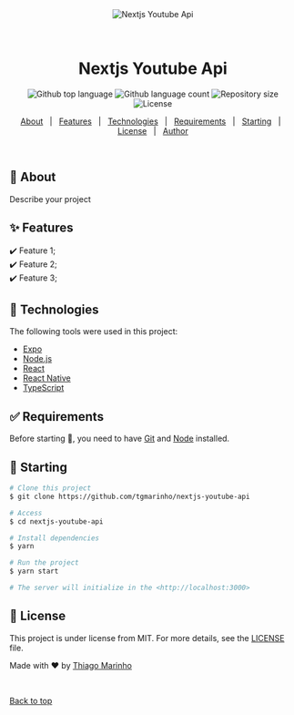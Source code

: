 <div align="center" id="top"> 
  <img src="./.github/app.gif" alt="Nextjs Youtube Api" />

  &#xa0;

  <!-- <a href="https://nextjsyoutubeapi.netlify.app">Demo</a> -->
</div>

<h1 align="center">Nextjs Youtube Api</h1>

<p align="center">
  <img alt="Github top language" src="https://img.shields.io/github/languages/top/tgmarinho/nextjs-youtube-api?color=56BEB8">

  <img alt="Github language count" src="https://img.shields.io/github/languages/count/tgmarinho/nextjs-youtube-api?color=56BEB8">

  <img alt="Repository size" src="https://img.shields.io/github/repo-size/tgmarinho/nextjs-youtube-api?color=56BEB8">

  <img alt="License" src="https://img.shields.io/github/license/tgmarinho/nextjs-youtube-api?color=56BEB8">

  <!-- <img alt="Github issues" src="https://img.shields.io/github/issues/tgmarinho/nextjs-youtube-api?color=56BEB8" /> -->

  <!-- <img alt="Github forks" src="https://img.shields.io/github/forks/tgmarinho/nextjs-youtube-api?color=56BEB8" /> -->

  <!-- <img alt="Github stars" src="https://img.shields.io/github/stars/tgmarinho/nextjs-youtube-api?color=56BEB8" /> -->
</p>

<!-- Status -->

<!-- <h4 align="center"> 
	🚧  Nextjs Youtube Api 🚀 Under construction...  🚧
</h4> 

<hr> -->

<p align="center">
  <a href="#dart-about">About</a> &#xa0; | &#xa0; 
  <a href="#sparkles-features">Features</a> &#xa0; | &#xa0;
  <a href="#rocket-technologies">Technologies</a> &#xa0; | &#xa0;
  <a href="#white_check_mark-requirements">Requirements</a> &#xa0; | &#xa0;
  <a href="#checkered_flag-starting">Starting</a> &#xa0; | &#xa0;
  <a href="#memo-license">License</a> &#xa0; | &#xa0;
  <a href="https://github.com/tgmarinho" target="_blank">Author</a>
</p>

<br>

## :dart: About ##

Describe your project

## :sparkles: Features ##

:heavy_check_mark: Feature 1;\
:heavy_check_mark: Feature 2;\
:heavy_check_mark: Feature 3;

## :rocket: Technologies ##

The following tools were used in this project:

- [Expo](https://expo.io/)
- [Node.js](https://nodejs.org/en/)
- [React](https://pt-br.reactjs.org/)
- [React Native](https://reactnative.dev/)
- [TypeScript](https://www.typescriptlang.org/)

## :white_check_mark: Requirements ##

Before starting :checkered_flag:, you need to have [Git](https://git-scm.com) and [Node](https://nodejs.org/en/) installed.

## :checkered_flag: Starting ##

```bash
# Clone this project
$ git clone https://github.com/tgmarinho/nextjs-youtube-api

# Access
$ cd nextjs-youtube-api

# Install dependencies
$ yarn

# Run the project
$ yarn start

# The server will initialize in the <http://localhost:3000>
```

## :memo: License ##

This project is under license from MIT. For more details, see the [LICENSE](LICENSE.md) file.


Made with :heart: by <a href="https://github.com/tgmarinho" target="_blank">Thiago Marinho</a>

&#xa0;

<a href="#top">Back to top</a>
